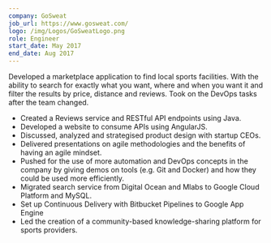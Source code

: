 ```yaml
---
company: GoSweat
job_url: https://www.gosweat.com/
logo: /img/Logos/GoSweatLogo.png
role: Engineer
start_date: May 2017
end_date: Aug 2017
---
```

Developed a marketplace application to find local sports facilities. With the ability to search for exactly what you want, where and when you want it and filter the results by price, distance and reviews. Took on the DevOps tasks after the team changed.

- Created a Reviews service and RESTful API endpoints using Java.
- Developed a website to consume APIs using AngularJS.
- Discussed, analyzed and strategised product design with startup CEOs.
- Delivered presentations on agile methodologies and the benefits of having an agile mindset.
- Pushed for the use of more automation and DevOps concepts in the company by giving demos on tools (e.g. Git and Docker) and how they could be used more efficiently.
- Migrated search service from Digital Ocean and Mlabs to Google Cloud Platform and MySQL.
- Set up Continuous Delivery with Bitbucket Pipelines to Google App Engine
- Led the creation of a community-based knowledge-sharing platform for sports providers.
